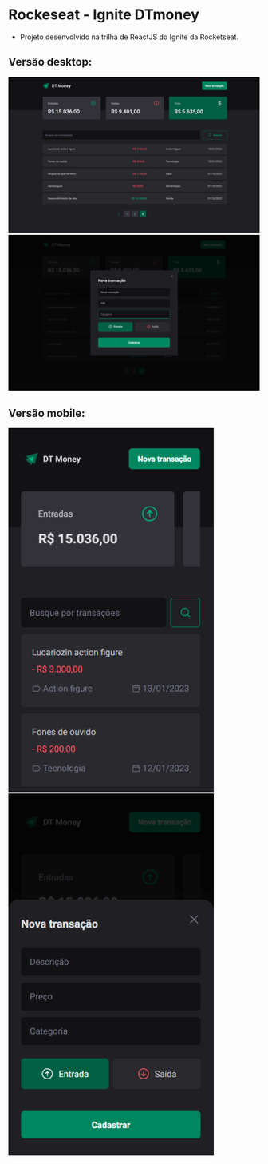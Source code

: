 # Rockeseat - Ignite DTmoney

- Projeto desenvolvido na trilha de ReactJS do Ignite da Rocketseat.

## Versão desktop:

<img src="./public/readme-images/transactions.png" />
<img src="./public/readme-images/new-transaction-modal.png" />

## Versão mobile:

<div>
  <img width="412" src="./public/readme-images/transactions-mobile.png" />
  <img width="412" src="./public/readme-images/new-transaction-modal-mobile.png" />
</div>
